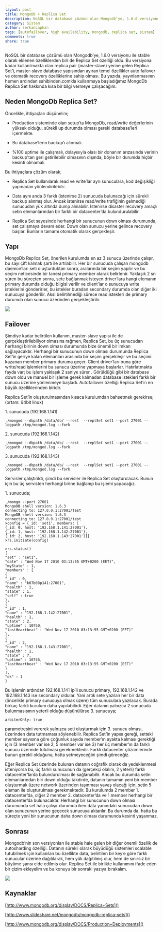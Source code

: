 ```yaml
---
layout: post
title: MongoDb + Replica Set
description: NoSQL bir database çözümü olan Mongodb’ye, 1.6.0 versiyonu ile stable olarak eklenen özelliklerden biri de Replica Set özelliği oldu.
category: Sistem
author: serkancapkan
tags: [autofailover, high availability, mongodb, replica set, sistem]
comments: true
share: true
---
```


NoSQL bir database çözümü olan Mongodb’ye, 1.6.0 versiyonu ile stable olarak eklenen özelliklerden biri de Replica Set özelliği oldu. Bu versiyona kadar kullanılmakta olan replica pair (master-slave) yerine gelen Replica Set’i, master-slave database yapısından ayıran temel özellikler auto failover ve otomatik recovery özelliklerine sahip olması. Bu yazıda, yayınlanmasının hemen ardından sahibinden.com’da kullanmaya başladığımız MongoDb Replica Set hakkında kısa bir bilgi vermeye çalışacağım.

## Neden MongoDb Replica Set?

Öncelikle, ihtiyaçları düşünelim;

- Production sisteminde olan setup’ta MongoDb, read/write değerlerinin yüksek olduğu, sürekli up durumda olması gereki database’leri içermekte.

- Bu database’lerin backup’ı alınmalı.

- %100 uptime ile çalışmalı, dolayısıyla olası bir donanım arızasında verinin backup’tan geri getirilebilir olmasının dışında, böyle bir durumda hiçbir kesinti olmamalı.

Bu ihtiyaçlara çözüm olarak;

- Replica Set kullanılarak read ve write’lar ayrı sunuculara, kod değişikliği yapmadan yönlendirilebilir.

- Data aynı anda 3 farklı (istenirse 2) sunucuda bulunacağı için sürekli backup alınmış olur. Ancak istenirse read/write trafiğinin gelmediği sunucudan yük altında dump alınabilir. İstenirse disaster recovery amaçlı setin elemanlarından bir farklı bir datacenter’da bulundurulabilir.

- Replica Set sayesinde herhangi bir sunucunun down olması durumunda, set çalışmaya devam eder. Down olan sunucu yerine gelince recovery başlar. Bunların tamamı otomatik olarak gerçekleşir.

## Yapı

MongoDb Replica Set, önerilen kurulumda en az 3 sunucu üzerinde çalışır, bu sayı çift kalmak şartı ile artılabilir. Her bir sunucuda çalışan mongodb daemon’ları seti oluşturduktan sonra, aralarında bir seçim yapılır ve bu seçim neticesinde bir tanesi primary member olarak belirlenir. Yaklaşık 2 sn süren bu süreçten sonra, sete bağlanmak isteyen driver’lara hangi elemanın primary durumda olduğu bilgisi verilir ve client’lar o sunucuya write isteklerini gönderirler, bu istekler buradan secondary durumda olan diğer iki sunucuya gönderilir. Aksi belirtilmediği sürece read istekleri de primary durumda olan sunucu üzerinden gerçekleştirilir.

![](/images/posts/mongodb/MongoDbReplicaSet.png)

## Failover

Şimdiye kadar belirtilen kullanım, master-slave yapısı ile de gerçekleştirilebiliyor olmasına rağmen, Replica Set, bu üç sunucudan herhangi birinin down olması durumunda bize önemli  bir imkan sağlayacaktır. Herhangi bir sunucunun down olması durumunda Replica Set’in geriye kalan elemanları arasında bir seçim gerçekleşir ve bu seçimi kazanan member primary duruma geçer. Client driver’ları buna göre write/read işlemlerini bu sunucu üzerine yapmaya başlarlar. Hatırlatmakta fayda var; bu işlem yaklaşık 2 saniye sürer . Görüldüğü gibi bir database down oldu ve manuel bir işleme gerek kalmadan database istekleri farklı bir sunucu üzerine yönlenmeye başladı. Autofailover özelliği Replica Set’in en büyük özelliklerinden biridir.

Replica Set’in oluşturulmasından kısaca kurulumdan bahsetmek gerekirse; (ortam: 64bit linux)

1\. sunucuda (192.168.1.141)

    ./mongod --dbpath /data/db/ --rest  --replSet set1 --port 27001 --logpath /tmp/mongod.log --fork

2\. sunucuda (192.168.1.142)

    ./mongod --dbpath /data/db/ --rest  --replSet set1 --port 27001 --logpath /tmp/mongod.log --fork

3\. sunucuda (192.168.1.143)

    ./mongod --dbpath /data/db/ --rest  --replSet set1 --port 27001 --logpath /tmp/mongod.log --fork

Servisler çalıştırıldı, şimdi bu servisler ile Replica Set oluşturulacak. Bunun için bu üç servisten herhangi birine bağlanıp bu işlemi yapacağız.

1\. sunucuda;

    ./mongo --port 27001
    MongoDB shell version: 1.6.3
    connecting to: 127.0.0.1:27001/test
    MongoDB shell version: 1.6.3
    connecting to: 127.0.0.1:27001/test
    >config = {_id: 'set1', members: [
    {_id: 0, host: '192.168.1.141:27001'},
    {_id: 1, host: '192.168.1.142:27001'},
    {_id: 2, host: '192.168.1.143:27001'}]}
    >rs.initiate(config)

    >rs.status()
    {
    "set" : "set1",
    "date" : "Wed Nov 17 2010 03:13:55 GMT+0200 (EET)",
    "myState" : 1,
    "members" : [
    {
    "_id" : 0,
    "name" : "k07b08p141:27001",
    "health" : 1,
    "state" : 1,
    "self" : true
    },
    {
    "_id" : 1,
    "name" : "192.168.1.142:27001",
    "health" : 1,
    "state" : 2,
    "uptime" : 10750,
    "lastHeartbeat" : "Wed Nov 17 2010 03:13:55 GMT+0200 (EET)"
    },
    {
    "_id" : 2,
    "name" : "192.168.1.143:27001",
    "health" : 1,
    "state" : 7,
    "uptime" : 10746,
    "lastHeartbeat" : "Wed Nov 17 2010 03:13:55 GMT+0200 (EET)"
    }
    ],
    "ok" : 1
    }

Bu işlemin ardından 192.168.1.141 ip’li sunucu primary, 192.168.1.142 ve 192.168.1.143 ise secondary oldular. Yani artık sete yazılan her bir data (öncelikle primary sunucuya olmak üzere) tüm sunuculara yazılacak. Burada birkaç farklı kurulum daha yapılabilirdi. Eğer datanın yalnızca 2 sunucuda bulunmasısının yeterli olduğu düşünülürse 3. sunucuya;

    arbiterOnly: true

parametresini vererek yalnızca seti oluşturmak için 3. sunucu olması, üzerinden data tutmaması söylenebilir. Replica Set’in yapısı gereği, setteki member sayısına göre çoğunluk sayıda member’ın ayakta kalması gerektiği için (3 member var ise 2, 5 member var ise 3) her üç member’ın da farklı sunucu üzerinde tutulması gerekmektedir. Farklı datacenter çözümlerinde bunun gerekli olduğunu, hatta yetmeyeceğini şimdi göreceğiz.

Eğer Replica Set üzerinde bulunan datanın coğrafik olarak da yedeklenmesi isteniyorsa bu, üç farklı sunucunun da (gerçekçi olalım, 2 yeterli) farklı datacenter’larda bulundurulması ile sağlanabilir. Ancak bu durumda setin elemanlarından biri down olduğu takdirde, datanın tamamın yeni bir member oluşturmak üzere network üzerinden taşınması yavaş olacağı için, setin 5 eleman ile oluşturulması gerekmektedir. Bu kurulumda 2 member 1. datacenter’da, diğer 2 member 2. datacenter’da ve 1 member herhangi bir datacenter’da bulunacaktır. Herhangi bir sunucunun down olması durumunda set hala çalışır durumda iken data yanındaki sunucudan down olan sunucunun yerine geçecek sunucuya aktarılır.  Bu durumda da, hatta bu süreçte yeni bir sunucunun daha down olması durumunda kesinti yaşanmaz.

## Sonrası

Mongodb’nin son versiyonları ile stable hale gelen bir diğer önemli özellik de autosharding özelliği. Datanın sürekli olarak büyüdüğü sistemleri scalable tutubilmek için kullanılan bu özellikte data, belirtilen bir key’e göre farklı sunucular üzerine dağıtılarak, hem yük dağıtılmış olur, hem de sınırsız bir büyüme şansı elde edilmiş olur. Replica Set ile birlikte kullanımını ifade eden bir çizim ekleyelim ve bu konuyu bir sonraki yazıya bırakalım.

![](/images/posts/mongodb/mongodb_replicasetsharding1.jpg)

## Kaynaklar

[http://www.mongodb.org/display/DOCS/Replica+Sets]()

[http://www.slideshare.net/mongodb/mongodb-replica-sets]()

[http://www.mongodb.org/display/DOCS/Production+Deployments]()
